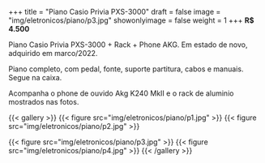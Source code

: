 +++
title = "Piano Casio Privia PXS-3000"
draft = false
image = "img/eletronicos/piano/p3.jpg"
showonlyimage = false
weight = 1
+++
**R$ 4.500**

Piano Casio Privia PXS-3000 + Rack + Phone AKG. Em estado de novo, adquirido em marco/2022.
<!--more-->
Piano completo, com pedal, fonte, suporte partitura, cabos e manuais. Segue na caixa.

Acompanha o phone de ouvido Akg K240 MkII e o rack de aluminio mostrados nas fotos.

{{< gallery >}}
{{< figure src="img/eletronicos/piano/p1.jpg" >}}
{{< figure src="img/eletronicos/piano/p2.jpg" >}}

{{< figure src="img/eletronicos/piano/p3.jpg" >}}
{{< figure src="img/eletronicos/piano/p4.jpg" >}}
{{< /gallery >}}

